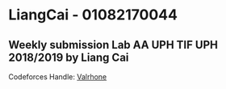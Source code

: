 # LiangCai - 01082170044
Weekly submission Lab AA UPH TIF UPH 2018/2019 by Liang Cai
---
Codeforces Handle: [Valrhone](https://codeforces.com/profile/Valrhone)
